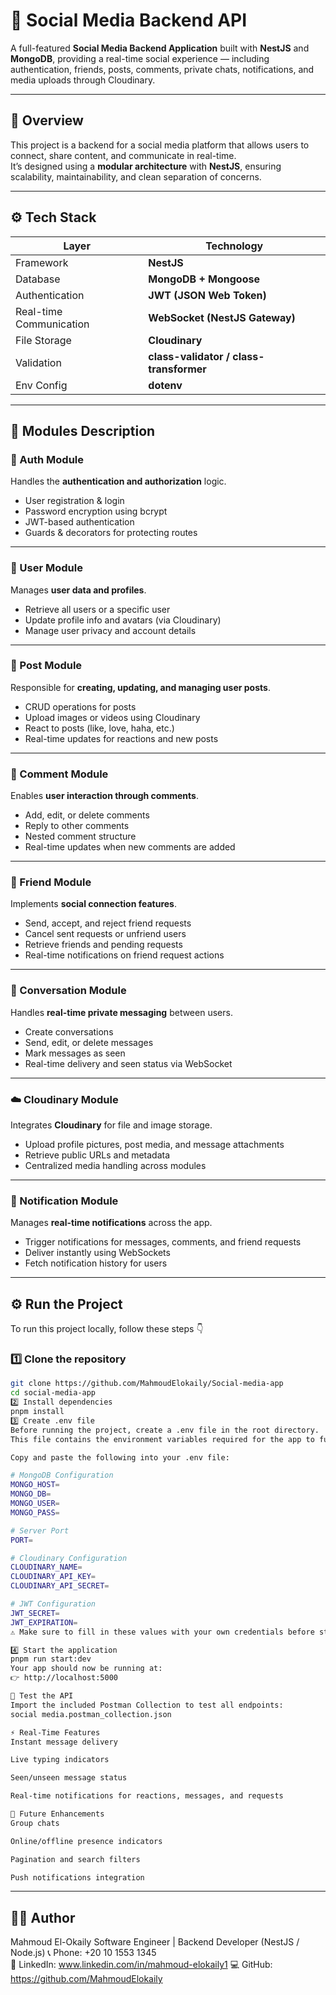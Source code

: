 # 📱 Social Media Backend API

A full-featured **Social Media Backend Application** built with **NestJS** and **MongoDB**, providing a real-time social experience — including authentication, friends, posts, comments, private chats, notifications, and media uploads through Cloudinary.  

---

## 🚀 Overview

This project is a backend for a social media platform that allows users to connect, share content, and communicate in real-time.  
It’s designed using a **modular architecture** with **NestJS**, ensuring scalability, maintainability, and clean separation of concerns.  

---

## ⚙️ Tech Stack

| Layer | Technology |
|-------|-------------|
| Framework | **NestJS** |
| Database | **MongoDB + Mongoose** |
| Authentication | **JWT (JSON Web Token)** |
| Real-time Communication | **WebSocket (NestJS Gateway)** |
| File Storage | **Cloudinary** |
| Validation | **class-validator / class-transformer** |
| Env Config | **dotenv** |

---

## 🧩 Modules Description

### 🔐 Auth Module
Handles the **authentication and authorization** logic.  
- User registration & login  
- Password encryption using bcrypt  
- JWT-based authentication  
- Guards & decorators for protecting routes  

---

### 👤 User Module
Manages **user data and profiles**.  
- Retrieve all users or a specific user  
- Update profile info and avatars (via Cloudinary)  
- Manage user privacy and account details  

---

### 📝 Post Module
Responsible for **creating, updating, and managing user posts**.  
- CRUD operations for posts  
- Upload images or videos using Cloudinary  
- React to posts (like, love, haha, etc.)  
- Real-time updates for reactions and new posts  

---

### 💬 Comment Module
Enables **user interaction through comments**.  
- Add, edit, or delete comments  
- Reply to other comments  
- Nested comment structure  
- Real-time updates when new comments are added  

---

### 🤝 Friend Module
Implements **social connection features**.  
- Send, accept, and reject friend requests  
- Cancel sent requests or unfriend users  
- Retrieve friends and pending requests  
- Real-time notifications on friend request actions  

---

### 💭 Conversation Module
Handles **real-time private messaging** between users.  
- Create conversations  
- Send, edit, or delete messages  
- Mark messages as seen  
- Real-time delivery and seen status via WebSocket  

---

### ☁️ Cloudinary Module
Integrates **Cloudinary** for file and image storage.  
- Upload profile pictures, post media, and message attachments  
- Retrieve public URLs and metadata  
- Centralized media handling across modules  

---

### 🔔 Notification Module
Manages **real-time notifications** across the app.  
- Trigger notifications for messages, comments, and friend requests  
- Deliver instantly using WebSockets  
- Fetch notification history for users  

---

## ⚙️ Run the Project

To run this project locally, follow these steps 👇  

### 1️⃣ Clone the repository
```bash
git clone https://github.com/MahmoudElokaily/Social-media-app
cd social-media-app
2️⃣ Install dependencies
pnpm install
3️⃣ Create .env file
Before running the project, create a .env file in the root directory.
This file contains the environment variables required for the app to function.

Copy and paste the following into your .env file:

# MongoDB Configuration
MONGO_HOST=
MONGO_DB=
MONGO_USER=
MONGO_PASS=

# Server Port
PORT=

# Cloudinary Configuration
CLOUDINARY_NAME=
CLOUDINARY_API_KEY=
CLOUDINARY_API_SECRET=

# JWT Configuration
JWT_SECRET=
JWT_EXPIRATION=
⚠️ Make sure to fill in these values with your own credentials before starting the server.

4️⃣ Start the application
pnpm run start:dev
Your app should now be running at:
👉 http://localhost:5000

🧪 Test the API
Import the included Postman Collection to test all endpoints:
social media.postman_collection.json

⚡ Real-Time Features
Instant message delivery

Live typing indicators

Seen/unseen message status

Real-time notifications for reactions, messages, and requests

🚀 Future Enhancements
Group chats

Online/offline presence indicators

Pagination and search filters

Push notifications integration
```
---

## 👨‍💻 Author
Mahmoud El-Okaily
Software Engineer | Backend Developer (NestJS / Node.js)
📞 Phone: +20 10 1553 1345  
🔗 LinkedIn: www.linkedin.com/in/mahmoud-elokaily1
💻 GitHub: https://github.com/MahmoudElokaily
